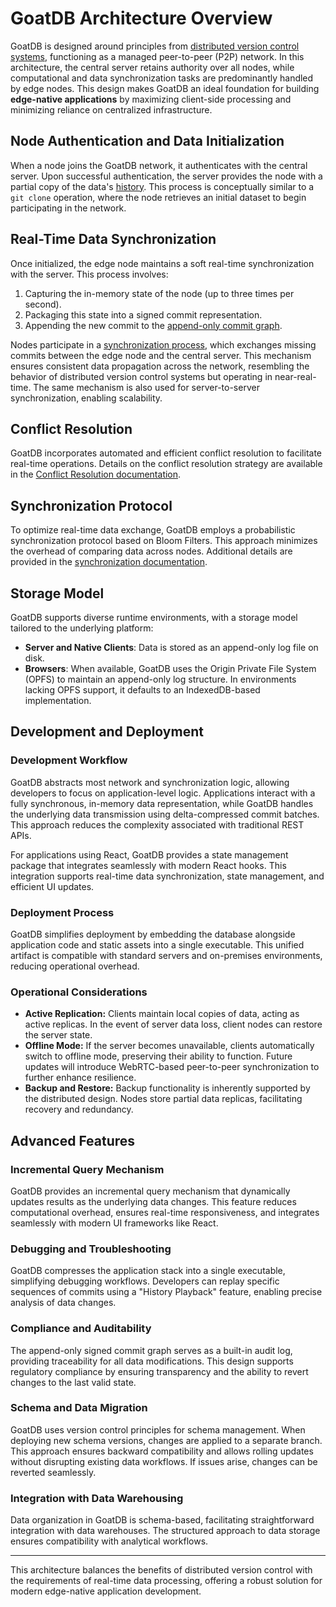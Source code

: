 # GoatDB Architecture Overview

GoatDB is designed around principles from [distributed version control systems](https://en.wikipedia.org/wiki/Distributed_version_control), functioning as a managed peer-to-peer (P2P) network. In this architecture, the central server retains authority over all nodes, while computational and data synchronization tasks are predominantly handled by edge nodes. This design makes GoatDB an ideal foundation for building **edge-native applications** by maximizing client-side processing and minimizing reliance on centralized infrastructure.

## Node Authentication and Data Initialization

When a node joins the GoatDB network, it authenticates with the central server. Upon successful authentication, the server provides the node with a partial copy of the data's [history](commit-graph.md). This process is conceptually similar to a `git clone` operation, where the node retrieves an initial dataset to begin participating in the network.

## Real-Time Data Synchronization

Once initialized, the edge node maintains a soft real-time synchronization with the server. This process involves:

1. Capturing the in-memory state of the node (up to three times per second).
2. Packaging this state into a signed commit representation.
3. Appending the new commit to the [append-only commit graph](commit-graph.md).

Nodes participate in a [synchronization process](sync.md), which exchanges missing commits between the edge node and the central server. This mechanism ensures consistent data propagation across the network, resembling the behavior of distributed version control systems but operating in near-real-time. The same mechanism is also used for server-to-server synchronization, enabling scalability.

## Conflict Resolution

GoatDB incorporates automated and efficient conflict resolution to facilitate real-time operations. Details on the conflict resolution strategy are available in the [Conflict Resolution documentation](./conflict-resolution.md).

## Synchronization Protocol

To optimize real-time data exchange, GoatDB employs a probabilistic synchronization protocol based on Bloom Filters. This approach minimizes the overhead of comparing data across nodes. Additional details are provided in the [synchronization documentation](./sync.md).

## Storage Model

GoatDB supports diverse runtime environments, with a storage model tailored to the underlying platform:

- **Server and Native Clients**: Data is stored as an append-only log file on disk.
- **Browsers**: When available, GoatDB uses the Origin Private File System (OPFS) to maintain an append-only log structure. In environments lacking OPFS support, it defaults to an IndexedDB-based implementation.

## Development and Deployment

### Development Workflow

GoatDB abstracts most network and synchronization logic, allowing developers to focus on application-level logic. Applications interact with a fully synchronous, in-memory data representation, while GoatDB handles the underlying data transmission using delta-compressed commit batches. This approach reduces the complexity associated with traditional REST APIs.

For applications using React, GoatDB provides a state management package that integrates seamlessly with modern React hooks. This integration supports real-time data synchronization, state management, and efficient UI updates.

### Deployment Process

GoatDB simplifies deployment by embedding the database alongside application code and static assets into a single executable. This unified artifact is compatible with standard servers and on-premises environments, reducing operational overhead.

### Operational Considerations

- **Active Replication:** Clients maintain local copies of data, acting as active replicas. In the event of server data loss, client nodes can restore the server state.
- **Offline Mode:** If the server becomes unavailable, clients automatically switch to offline mode, preserving their ability to function. Future updates will introduce WebRTC-based peer-to-peer synchronization to further enhance resilience.
- **Backup and Restore:** Backup functionality is inherently supported by the distributed design. Nodes store partial data replicas, facilitating recovery and redundancy.

## Advanced Features

### Incremental Query Mechanism

GoatDB provides an incremental query mechanism that dynamically updates results as the underlying data changes. This feature reduces computational overhead, ensures real-time responsiveness, and integrates seamlessly with modern UI frameworks like React.

### Debugging and Troubleshooting

GoatDB compresses the application stack into a single executable, simplifying debugging workflows. Developers can replay specific sequences of commits using a "History Playback" feature, enabling precise analysis of data changes.

### Compliance and Auditability

The append-only signed commit graph serves as a built-in audit log, providing traceability for all data modifications. This design supports regulatory compliance by ensuring transparency and the ability to revert changes to the last valid state.

### Schema and Data Migration

GoatDB uses version control principles for schema management. When deploying new schema versions, changes are applied to a separate branch. This approach ensures backward compatibility and allows rolling updates without disrupting existing data workflows. If issues arise, changes can be reverted seamlessly.

### Integration with Data Warehousing

Data organization in GoatDB is schema-based, facilitating straightforward integration with data warehouses. The structured approach to data storage ensures compatibility with analytical workflows.

---

This architecture balances the benefits of distributed version control with the requirements of real-time data processing, offering a robust solution for modern edge-native application development.
